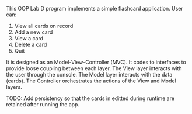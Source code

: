 This OOP Lab D program implements a simple flashcard application.
User can:
1. View all cards on record
2. Add a new card
3. View a card
4. Delete a card
5. Quit

It is designed as an Model-View-Controller (MVC).
It codes to interfaces to provide loose coupling between each layer.
The View layer interacts with the user through the console.
The Model layer interacts with the data (cards).
The Controller orchestrates the actions of the View and Model layers.

TODO:
Add persistency so that the cards in editted during runtime are retained after running the app.
